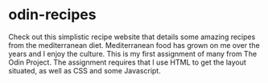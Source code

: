 # odin-recipes
Check out this simplistic recipe website that details some amazing recipes from the mediterranean diet. 
Mediterranean food has grown on me over the years and I enjoy the culture.
This is my first assignment of many from The Odin Project.
The assignment requires that I use HTML to get the layout situated, as well as CSS and some Javascript.